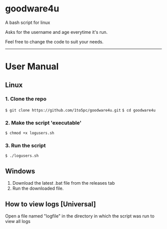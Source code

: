 # goodware4u

A bash script for linux

Asks for the username and age everytime it's run.

Feel free to change the code to suit your needs.

---
# User Manual

## Linux
### 1. Clone the repo
`$ git clone https://github.com/1to5pc/goodware4u.git`
`$ cd goodware4u`
### 2. Make the script 'executable'
`$ chmod +x logusers.sh`
### 3. Run the script
`$ ./logusers.sh`

## Windows
1. Download the latest .bat file from the releases tab
2. Run the downloaded file. 

## How to view logs [Universal]
Open a file named "logfile" in the directory in which the script was run to view all logs
